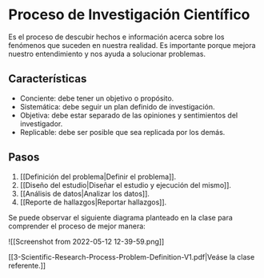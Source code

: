 # Proceso de Investigación Científico
Es el proceso de descubir hechos e información acerca sobre los fenómenos que suceden en nuestra realidad. Es importante porque mejora nuestro entendimiento y nos ayuda a solucionar problemas.

## Características
- Conciente: debe tener un objetivo o propósito.
- Sistemática: debe seguir un plan definido de investigación.
- Objetiva: debe estar separado de las opiniones y sentimientos del investigador.
- Replicable: debe ser posible que sea replicada por los demás.

## Pasos
1. [[Definición del problema|Definir el problema]].
2. [[Diseño del estudio|Diseñar el estudio y ejecución del mismo]].
3. [[Análisis de datos|Analizar los datos]].
4. [[Reporte de hallazgos|Reportar hallazgos]].

Se puede observar el siguiente diagrama planteado en la clase para comprender el proceso de mejor manera:

![[Screenshot from 2022-05-12 12-39-59.png]]

[[3-Scientific-Research-Process-Problem-Definition-V1.pdf|Veáse la clase referente.]]